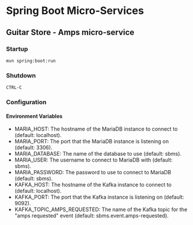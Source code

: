 # Spring Boot Micro-Services

## Guitar Store - Amps micro-service

### Startup

`mvn spring:boot:run`

### Shutdown

`CTRL-C`

### Configuration

#### Environment Variables

* MARIA_HOST: The hostname of the MariaDB instance to connect to (default: localhost).
* MARIA_PORT: The port that the MariaDB instance is listening on (default: 3306).
* MARIA_DATABASE: The name of the database to use (default: sbms).
* MARIA_USER: The username to connect to MariaDB with (default: sbms).
* MARIA_PASSWORD: The password to use to connect to MariaDB (default: sbms).
* KAFKA_HOST: The hostname of the Kafka instance to connect to (default: localhost).
* KAFKA_PORT: The port that the Kafka instance is listening on (default: 9092).
* KAFKA_TOPIC_AMPS_REQUESTED: The name of the Kafka topic for the "amps requested" event
  (default: sbms.event.amps-requested).
